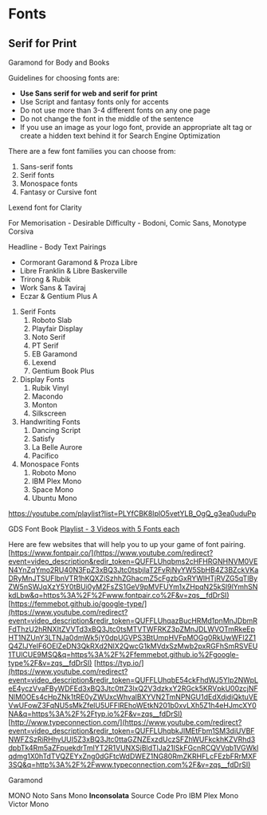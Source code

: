 # Fonts

## Serif for Print


Garamond for Body and Books


Guidelines for choosing fonts are:

-   **Use Sans serif for web and serif for print**
-   Use Script and fantasy fonts only for accents
-   Do not use more than 3-4 different fonts on any one page
-   Do not change the font in the middle of the sentence
-   If you use an image as your logo font, provide an appropriate alt tag or create a hidden text behind it for Search Engine Optimization

There are a few font families you can choose from:

1.  Sans-serif fonts
2.  Serif fonts
3.  Monospace fonts
4.  Fantasy or Cursive font



Lexend font for Clarity

For Memorisation - Desirable Difficulty - Bodoni, Comic Sans, Monotype Corsiva

Headline - Body Text Pairings
- Cormorant Garamond & Proza Libre
- Libre Franklin & Libre Baskerville
- Trirong & Rubik
- Work Sans & Taviraj
- Eczar & Gentium Plus A

1. Serif Fonts
	1. Roboto Slab
	2. Playfair Display
	3. Noto Serif
	4. PT Serif
	5. EB Garamond
	6. Lexend
	7. Gentium Book Plus
2. Display Fonts
	1. Rubik Vinyl
	2. Macondo
	3. Monton
	4. Silkscreen
3. Handwriting Fonts
	1. Dancing Script
	2. Satisfy
	3. La Belle Aurore
	4. Pacifico
4. Monospace Fonts
	1. Roboto Mono
	2. IBM Plex Mono
	3. Space Mono 
	4. Ubuntu Mono


https://youtube.com/playlist?list=PLYfCBK8IplO5vetYLB_OgQ_g3ea0uduPp

GDS Font Book [Playlist - 3 Videos with 5 Fonts each](https://youtube.com/playlist?list=PLYfCBK8IplO5vetYLB_OgQ_g3ea0uduPp)



Here are few websites that will help you to up your game of font pairing. [https://www.fontpair.co/](https://www.youtube.com/redirect?event=video_description&redir_token=QUFFLUhqbms2cHFHRGNHNVM0VEN4YnZqYmo2RU40N3FpZ3xBQ3Jtc0tsbjlaT2FvRjNyYW5SbHB4Z3BZckVKaDRyMnJTSUFlbnVTR1hKQXZiSzhhZGhacmZ5cFgzbGxRYWlHTjRVZG5qTlByZW5nSWJqXzY5Y0tBUi0yM2FsZS1GeV9pMVFUYm1xZHpqN25kSl9lYmhSNkdLbw&q=https%3A%2F%2Fwww.fontpair.co%2F&v=zqs__fdDrSI) [https://femmebot.github.io/google-type/](https://www.youtube.com/redirect?event=video_description&redir_token=QUFFLUhqazBucHRMd1pnMnJDbmRFdThzU2hRNXItZVVTd3xBQ3Jtc0tsMTVTWFRKZ3pZMnJDLWVOTmRkeEpHT1NZUnY3LTNJa0dmWk5jY0dpUGVPS3BtUmpHVFpMOGg0RkUwWFI2Z1Q4ZlJYelF6OElZeDN3QkRXd2NlX2QwcG1kMVdxSzMwb2pxRGFhSmRSVEU1TUlCUE9MSQ&q=https%3A%2F%2Ffemmebot.github.io%2Fgoogle-type%2F&v=zqs__fdDrSI) [https://typ.io/](https://www.youtube.com/redirect?event=video_description&redir_token=QUFFLUhqbE54ckFhdWJ5Ylp2NWpLeE4yczVvaFByWDFEd3xBQ3Jtc0ttZ3lxQ2V3dzkxY2RGck5KRVpkU00zcjNFNlM0OEs4cHpZNk1tRE0yZWUxcWhvalBXYVN2TmNPNGU1dEdXdjdiQktuVEVwUFowZ3FqNU5sMkZfelU5UFFlREhoWEtkN201b0xvLXh5Z1h4eHJmcXY0NA&q=https%3A%2F%2Ftyp.io%2F&v=zqs__fdDrSI) [http://www.typeconnection.com/](https://www.youtube.com/redirect?event=video_description&redir_token=QUFFLUhqbkJIMEtFbm1SM3diUVBFNWFZSzRiRHhyUUI5Z3xBQ3Jtc0ttaGZNZExzdUczSFZhWUFkckhKZVRhd3dpbTk4Rm5aZFpuekdrTmlYT2R1VUNXSjBldTlJa21ISkFGcnRCQVVqb1VGWklqdmg1X0hTdTVQZEYxZng0dGFtcWdDWEZ1NG80RmZKRHFLcFEzbFRrMXF3SQ&q=http%3A%2F%2Fwww.typeconnection.com%2F&v=zqs__fdDrSI)



Garamond


MONO
Noto Sans Mono
**Inconsolata**
Source Code Pro
IBM Plex Mono
Victor Mono
